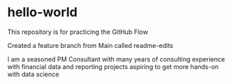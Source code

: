 # hello-world
This repository is for practicing the GitHub Flow

Created a feature branch from Main called readme-edits

I am a seasoned PM Consultant with many years of consulting experience with financial data and reporting projects 
aspiring to get more hands-on with data science
